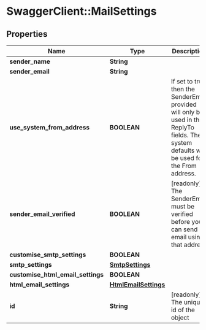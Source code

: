 # SwaggerClient::MailSettings

## Properties
Name | Type | Description | Notes
------------ | ------------- | ------------- | -------------
**sender_name** | **String** |  | 
**sender_email** | **String** |  | 
**use_system_from_address** | **BOOLEAN** | If set to true then the SenderEmail provided will only be used in the   ReplyTo fields. The system defaults will be used for the From address. | [optional] 
**sender_email_verified** | **BOOLEAN** | [readonly] The SenderEmail must be verified before you can send email using that address | [optional] 
**customise_smtp_settings** | **BOOLEAN** |  | 
**smtp_settings** | [**SmtpSettings**](SmtpSettings.md) |  | [optional] 
**customise_html_email_settings** | **BOOLEAN** |  | 
**html_email_settings** | [**HtmlEmailSettings**](HtmlEmailSettings.md) |  | [optional] 
**id** | **String** | [readonly] The unique id of the object | [optional] 

